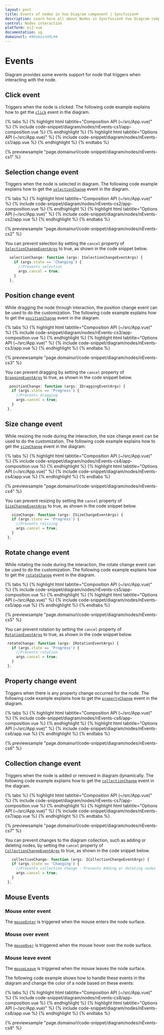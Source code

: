 ```yaml
---
layout: post
title: Events of nodes in Vue Diagram component | Syncfusion®
description: Learn here all about Nodes in Syncfusion® Vue Diagram component of Syncfusion Essential® JS 2 and more.
control: Nodes interaction
platform: ej2-vue
documentation: ug
domainurl: ##DomainURL##
---
```


# Events

Diagram provides some events support for node that triggers when interacting with the node.

## Click event

Triggers when the node is clicked. The following code example explains how to get the [`click`](https://ej2.syncfusion.com/vue/documentation/api/diagram/#click) event in the diagram.

{% tabs %}
{% highlight html tabtitle="Composition API (~/src/App.vue)" %}
{% include code-snippet/diagram/nodes/nEvents-cs1/app-composition.vue %}
{% endhighlight %}
{% highlight html tabtitle="Options API (~/src/App.vue)" %}
{% include code-snippet/diagram/nodes/nEvents-cs1/app.vue %}
{% endhighlight %}
{% endtabs %}
        
{% previewsample "page.domainurl/code-snippet/diagram/nodes/nEvents-cs1" %}

## Selection change event

Triggers when the node is selected in diagram.
The following code example explains how to get the [`selectionChange`](https://ej2.syncfusion.com/vue/documentation/api/diagram/#selectionchange) event in the diagram.


{% tabs %}
{% highlight html tabtitle="Composition API (~/src/App.vue)" %}
{% include code-snippet/diagram/nodes/nEvents-cs2/app-composition.vue %}
{% endhighlight %}
{% highlight html tabtitle="Options API (~/src/App.vue)" %}
{% include code-snippet/diagram/nodes/nEvents-cs2/app.vue %}
{% endhighlight %}
{% endtabs %}
        
{% previewsample "page.domainurl/code-snippet/diagram/nodes/nEvents-cs2" %}

 You can prevent selection by setting the `cancel` property of [`SelectionChangeEventArgs`](https://ej2.syncfusion.com/vue/documentation/api/diagram/iSegmentChangeEventArgs/) to true, as shown in the code snippet below.

```ts
  selectionChange: function (args: ISelectionChangeEventArgs) {
    if (args.state == 'Changing') {
      //Prevents selection
      args.cancel = true;
    }
  },

```

## Position change event

While dragging the node through interaction, the position change event can be used to do the customization.
The following code example explains how to get the [`positionChange`](https://ej2.syncfusion.com/vue/documentation/api/diagram/#positionchange) event in the diagram.


{% tabs %}
{% highlight html tabtitle="Composition API (~/src/App.vue)" %}
{% include code-snippet/diagram/nodes/nEvents-cs3/app-composition.vue %}
{% endhighlight %}
{% highlight html tabtitle="Options API (~/src/App.vue)" %}
{% include code-snippet/diagram/nodes/nEvents-cs3/app.vue %}
{% endhighlight %}
{% endtabs %}
        
{% previewsample "page.domainurl/code-snippet/diagram/nodes/nEvents-cs3" %}

 You can prevent dragging by setting the `cancel` property of [`DraggingEventArgs`](https://ej2.syncfusion.com/vue/documentation/api/diagram/iDraggingEventArgs/) to true, as shown in the code snippet below.

 ```ts
   positionChange: function (args: IDraggingEventArgs) {
    if (args.state == 'Progress') {
      //Prevents dragging
      args.cancel = true;
    }
  },

```

## Size change event

While resizing the node during the interaction, the size change event can be used to do the customization.
The following code example explains how to get the [`sizeChange`](https://ej2.syncfusion.com/vue/documentation/api/diagram/#sizechange) event in the diagram.

{% tabs %}
{% highlight html tabtitle="Composition API (~/src/App.vue)" %}
{% include code-snippet/diagram/nodes/nEvents-cs4/app-composition.vue %}
{% endhighlight %}
{% highlight html tabtitle="Options API (~/src/App.vue)" %}
{% include code-snippet/diagram/nodes/nEvents-cs4/app.vue %}
{% endhighlight %}
{% endtabs %}
        
{% previewsample "page.domainurl/code-snippet/diagram/nodes/nEvents-cs4" %}

 You can prevent resizing by setting the `cancel` property of [`SizeChangeEventArgs`](https://ej2.syncfusion.com/vue/documentation/api/diagram/isizechangeeventargs/) to true, as shown in the code snippet below.

 ```ts
    sizeChange: function (args: ISizeChangeEventArgs) {
    if (args.state == 'Progress') {
      //Prevents resizing
      args.cancel = true;
    }
  },

```

## Rotate change event

While rotating the node during the interaction, the rotate change event can be used to do the customization.
The following code example explains how to get the [`rotateChange`](.https://ej2.syncfusion.com/vue/documentation/api/diagram/#rotatechange) event in the diagram.

{% tabs %}
{% highlight html tabtitle="Composition API (~/src/App.vue)" %}
{% include code-snippet/diagram/nodes/nEvents-cs5/app-composition.vue %}
{% endhighlight %}
{% highlight html tabtitle="Options API (~/src/App.vue)" %}
{% include code-snippet/diagram/nodes/nEvents-cs5/app.vue %}
{% endhighlight %}
{% endtabs %}
        
{% previewsample "page.domainurl/code-snippet/diagram/nodes/nEvents-cs5" %}

 You can prevent rotation by setting the `cancel` property of [`RotationEventArgs`](https://ej2.syncfusion.com/vue/documentation/api/diagram/irotationeventargs/) to true, as shown in the code snippet below.

 ```ts
  rotateChange: function (args: IRotationEventArgs) {
    if (args.state == 'Progress') {
      //Prevents rotation
      args.cancel = true;
    }
  },

```

## Property change event

Triggers when there is any property change occurred for the node. The following code example explains how to get the [`propertyChange`](.https://ej2.syncfusion.com/vue/documentation/api/diagram/#propertychange) event in the diagram.

{% tabs %}
{% highlight html tabtitle="Composition API (~/src/App.vue)" %}
{% include code-snippet/diagram/nodes/nEvents-cs6/app-composition.vue %}
{% endhighlight %}
{% highlight html tabtitle="Options API (~/src/App.vue)" %}
{% include code-snippet/diagram/nodes/nEvents-cs6/app.vue %}
{% endhighlight %}
{% endtabs %}
        
{% previewsample "page.domainurl/code-snippet/diagram/nodes/nEvents-cs6" %}

## Collection change event

Triggers when the node is added or removed in diagram dynamically.
The following code example explains how to get the [`collectionChange`](https://ej2.syncfusion.com/vue/documentation/api/diagram/#collectionchange) event in the diagram.

{% tabs %}
{% highlight html tabtitle="Composition API (~/src/App.vue)" %}
{% include code-snippet/diagram/nodes/nEvents-cs7/app-composition.vue %}
{% endhighlight %}
{% highlight html tabtitle="Options API (~/src/App.vue)" %}
{% include code-snippet/diagram/nodes/nEvents-cs7/app.vue %}
{% endhighlight %}
{% endtabs %}
        
{% previewsample "page.domainurl/code-snippet/diagram/nodes/nEvents-cs7" %}

You can prevent changes to the diagram collection, such as adding or deleting nodes, by setting the `cancel` property of [`CollectionChangeEventArgs`](https://ej2.syncfusion.com/vue/documentation/api/diagram/icollectionchangeeventargs/) to true, as shown in the code snippet below.

 ```ts
    collectionChange: function (args: ICollectionChangeEventArgs) {
    if (args.state == 'Changing') {
      //Prevents collection change - Prevents Adding or deleting nodes
      args.cancel = true;
    }
  },

```

## Mouse Events

### Mouse enter event

The [`mouseEnter`](https://ej2.syncfusion.com/vue/documentation/api/diagram/#mouseenter) is triggered when the mouse enters the node surface.

### Mouse over event

The [`mouseOver`](https://ej2.syncfusion.com/vue/documentation/api/diagram/#mouseover) is triggered when the mouse hover over the node surface.

### Mouse leave event

The [`mouseLeave`](https://ej2.syncfusion.com/vue/documentation/api/diagram/#mouseleave) is triggered when the mouse leaves the node surface.

The following code example shows how to handle these events in the diagram and change the color of a node based on these events:

{% tabs %}
{% highlight html tabtitle="Composition API (~/src/App.vue)" %}
{% include code-snippet/diagram/nodes/nEvents-cs8/app-composition.vue %}
{% endhighlight %}
{% highlight html tabtitle="Options API (~/src/App.vue)" %}
{% include code-snippet/diagram/nodes/nEvents-cs8/app.vue %}
{% endhighlight %}
{% endtabs %}
        
{% previewsample "page.domainurl/code-snippet/diagram/nodes/nEvents-cs8" %}